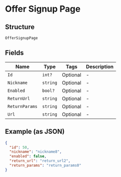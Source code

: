 
# Offer Signup Page

## Structure

`OfferSignupPage`

## Fields

| Name | Type | Tags | Description |
|  --- | --- | --- | --- |
| `Id` | `int?` | Optional | - |
| `Nickname` | `string` | Optional | - |
| `Enabled` | `bool?` | Optional | - |
| `ReturnUrl` | `string` | Optional | - |
| `ReturnParams` | `string` | Optional | - |
| `Url` | `string` | Optional | - |

## Example (as JSON)

```json
{
  "id": 50,
  "nickname": "nickname8",
  "enabled": false,
  "return_url": "return_url2",
  "return_params": "return_params0"
}
```

